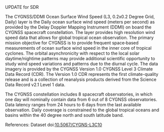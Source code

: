 UPDATE for SDR


The CYGNSS/DDMI Ocean Surface Wind Speed (L3, 0.2x0.2 Degree Grid, Daily) layer is the Daily ocean surface wind speed (meters per second) as provided by the Delay Doppler Mapping Instrument (DDMI) on board the CYGNSS spacecraft constellation. The layer provides high resolution wind speed data that allows for global tropical ocean observation. The primary mission objective for CYGNSS is to provide frequent space‐based measurements of ocean surface wind speed in the inner core of tropical cyclones. The orbital asynchronicity with respect to the local solar daytime/nightime patterns may provide additional scientific opportunity to study wind speed variations and patterns due to the diurnal cycle. The data imagery is provided by the CYGNSS Version 1.0 CYGNSS Level 3 Climate Data Record (CDR). The Version 1.0 CDR represents the first climate-quality release and is a collection of reanalysis products derived from the Science Data Record v2.1 Level 1 data.

The CYGNSS constellation includes 8 spacecraft observatories, in which one day will nominally contain data from 6 out of 8 CYGNSS observatories. Data latency ranges from 24 hours to 6 days from the last available observation. Daily coverage is constrained to the global tropical oceans and basins within the 40 degree north and south latitude band.

References: Dataset doi:[10.5067/CYGNS-L3C10](https://doi.org/10.5067/CYGNS-L3C10)

